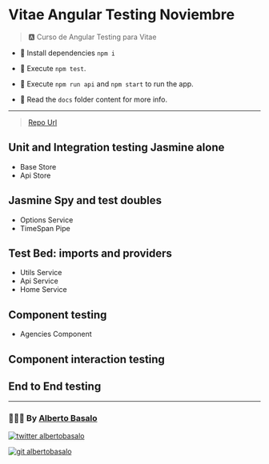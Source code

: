 # Vitae Angular Testing Noviembre

> 🅰️ Curso de Angular Testing para Vitae

- 🚚 Install dependencies `npm i`

- 🧪 Execute `npm test`.

- 🚀 Execute `npm run api` and `npm start` to run the app.

- 📕 Read the `docs` folder content for more info.

---

> [Repo Url](https://github.com/classroomLabs/vitae-angular_testing-noviembre)

## Unit and Integration testing Jasmine alone

- Base Store
- Api Store

## Jasmine Spy and test doubles

- Options Service
- TimeSpan Pipe

## Test Bed: imports and providers

- Utils Service
- Api Service
- Home Service

## Component testing

- Agencies Component

## Component interaction testing

## End to End testing

---

<footer>
  <h3>🧑🏼‍💻 By <a href="https://albertobasalo.dev" target="blank">Alberto Basalo</a> </h3>
  <p>
    <a href="https://twitter.com/albertobasalo" target="blank">
      <img src="https://img.shields.io/twitter/follow/albertobasalo?logo=twitter&style=for-the-badge" alt="twitter albertobasalo" />
    </a>
  </p>
  <p>
    <a href="https://github.com/albertobasalo" target="blank">
      <img 
        src="https://img.shields.io/github/followers/albertobasalo?logo=github&label=profile albertobasalo&style=for-the-badge" alt="git albertobasalo" />
    </a>
  </p>
</footer>
